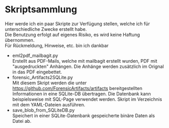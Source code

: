# Skriptsammlung
Hier werde ich ein paar Skripte zur Verfügung stellen, welche ich für unterschiedliche Zwecke erstellt habe.  
Die Benutzung erfolgt auf eigenes Risiko, es wird keine Haftung übernommen.  
Für Rückmeldung, Hinweise, etc. bin ich dankbar
* eml2pdf_mailbagit.py  \
  Erstellt aus PDF-Mails, welche mit mailbagit erstellt wurden, PDF mit "ausgedruckten" Anhängen. Die Anhänge werden zusätzlich im Orignal in das PDF eingebettet.
* forensic_Artifacts2SQLite.py  \
  Mit diesem Skript werden die unter https://github.com/ForensicArtifacts/artifacts bereitgestellten Informationen in eine SQLite-DB übertragen.  Die Datenbank kann beispielsweise mit SQL-Page verwendet werden. Skript im Verzeichnis mit dem YAML-Dateien ausführen.
* save_blob_from_SQLiteDB.py  \
  Speichert in einer SQLite-Datenbank gespeicherte binäre Daten als Datei ab.
